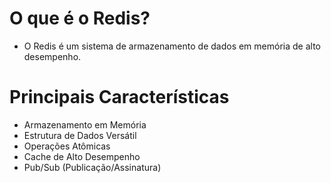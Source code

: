 # O que é o Redis?

- O Redis é um sistema de armazenamento de dados em memória de alto desempenho.

# Principais Características

* Armazenamento em Memória
* Estrutura de Dados Versátil
* Operações Atômicas
* Cache de Alto Desempenho
* Pub/Sub (Publicação/Assinatura)

